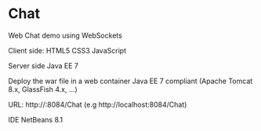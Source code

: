 # Chat 

Web Chat demo using WebSockets

Client side:
  HTML5
  CSS3
  JavaScript
  
Server side
  Java EE 7

Deploy the war file in a web container Java EE 7 compliant (Apache Tomcat 8.x, GlassFish 4.x, ...)

URL: http://<server>:8084/Chat (e.g http://localhost:8084/Chat)
  
IDE
NetBeans 8.1 
